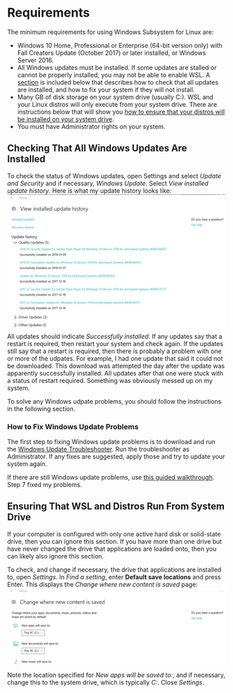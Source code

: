 # Requirements
The minimum requirements for using Windows Subsystem for Linux are:
- Windows 10 Home, Professional or Enterprise (64-bit version only) with
Fall Creators Update (October 2017) or later installed, or
Windows Server 2016.
- All Windows updates must be installed. If some updates are stalled or
cannot be properly installed, you may not be able to enable WSL. A 
[section](#Checking-That-All-Windows-Updates-Are-Installed) is included 
below that describes how to check that all
updates are installed, and how to fix your system if they will not
install.
- Many GB of disk storage on your system drive (usually C:). WSL and
your Linux distros will 
only execute from your system drive. There are instructions below that
will show you [how to ensure that your distros will be installed on
your system drive](
#Ensuring-That-WSL-and-Distros-Run-From-System-Drive).
- You must have Administrator rights on your system.

## Checking That All Windows Updates Are Installed
To check the status of Windows updates, open Settings and select
*Update and Security* and if necessary, *Windows Update*. Select
*View installed update history*. Here is what my update history looks
like:
![](images/windowsupdatehistory.png)
All updates should indicate *Successfully installed*. If any updates
say that a restart is required, then restart your system and check again.
If the updates still say that a restart is required, then there is
probably a problem with one or more of the udpates. For example, I had
one update that said it could not be downloaded. This download was
attempted the day after the update was apparently successfully installed.
All updates after that one were stuck with a status of restart required.
Something was obviously messed up on my system.

To solve any Windows udpate problems, you should follow the instructions
in the following section.
### How to Fix Windows Update Problems
The first step to fixing Windows update problems is to download and run
the [Windows Update Troubleshooter](
https://support.microsoft.com/en-ca/help/4027322/windows-update-troubleshooter).
Run the troubleshooter as Administrator. If any fixes are suggested,
apply those and try to update your system again.

If there are still Windows update problems, use [this guided 
walkthrough](https://support.microsoft.com/en-ca/help/10164). Step 7
fixed my problems.
## Ensuring That WSL and Distros Run From System Drive
If your computer is configured with only one active hard disk or 
solid-state drive, then you can ignore this section. If you have more
than one drive but have never
changed the drive that applications are loaded onto, then you can likely
also ignore this section.

To check, and change if necessary, the drive that applications are
installed to, open *Settings*. In *Find a setting*, enter **Default save 
locations** and press Enter. This displays the *Change where new content is
saved* page:
![](images/wherenewcontentstored.png)

Note the location specified for *New apps will be saved to:*, and if
necessary, change this to the system drive, which is typically *C:*.
Close *Settings*.